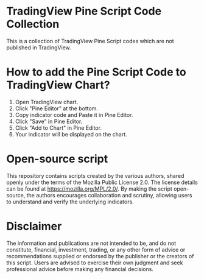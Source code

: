 # TradingView Pine Script Code Collection
This is a collection of TradingView Pine Script codes which are not published in TradingView.

# How to add the Pine Script Code to TradingView Chart?
1. Open TradingView chart.
2. Click "Pine Editor" at the bottom.
3. Copy indicator code and Paste it in Pine Editor.
4. Click "Save" in Pine Editor.
5. Click "Add to Chart" in Pine Editor.
6. Your indicator will be displayed on the chart.

# Open-source script
This repository contains scripts created by the various authors, shared openly under the terms of the Mozilla Public License 2.0. The license details can be found at https://mozilla.org/MPL/2.0/.
By making the script open-source, the authors encourages collaboration and scrutiny, allowing users to understand and verify the underlying indicators.

# Disclaimer
The information and publications are not intended to be, and do not constitute, financial, investment, trading, or any other form of advice or recommendations supplied or endorsed by the publisher or the creators of this script. Users are advised to exercise their own judgment and seek professional advice before making any financial decisions.
